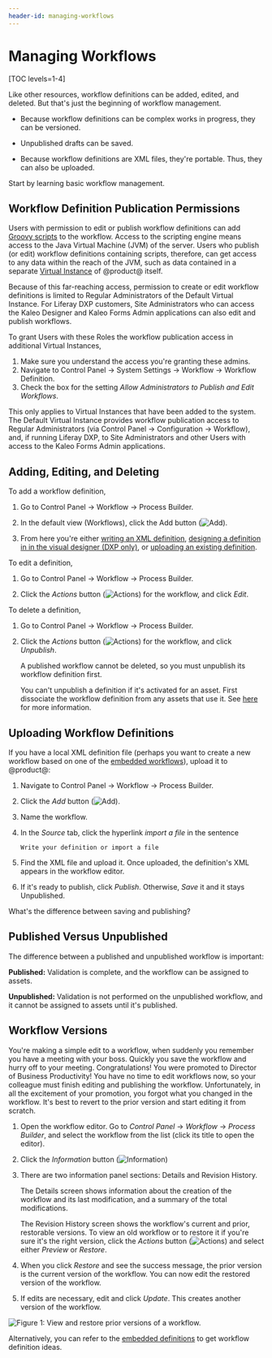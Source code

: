```yaml
---
header-id: managing-workflows
---
```


# Managing Workflows

[TOC levels=1-4]

Like other resources, workflow definitions can be added, edited, and deleted.
But that's just the beginning of workflow management.

- Because workflow definitions can be complex works in progress, they can be
    versioned.

- Unpublished drafts can be saved.

- Because workflow definitions are XML files, they're portable. Thus, they can
    also be uploaded.

Start by learning basic workflow management.

## Workflow Definition Publication Permissions

Users with permission to edit or publish workflow definitions can add 
[Groovy scripts](/docs/7-1/user/-/knowledge_base/u/leveraging-the-script-engine-in-workflow) 
to the workflow. Access to the scripting engine means access to the Java Virtual
Machine (JVM) of the server. Users who publish (or edit) workflow definitions
containing scripts, therefore, can get access to any data within the reach of
the JVM, such as data contained in a separate 
[Virtual Instance](/docs/7-1/user/-/knowledge_base/u/virtual-instances) 
of @product@ itself. 

Because of this far-reaching access, permission to create or edit workflow
definitions is limited to Regular Administrators of the Default Virtual
Instance. For Liferay DXP customers, Site Administrators who can access the
Kaleo Designer and Kaleo Forms Admin applications can also edit and publish
workflows.

To grant Users with these Roles the workflow publication access in additional
Virtual Instances,

1.  Make sure you understand the access you're granting these admins.
2.  Navigate to Control Panel &rarr; System Settings &rarr; Workflow &rarr;
    Workflow Definition. 
3.  Check the box for the setting _Allow Administrators to Publish and Edit Workflows_.

This only applies to Virtual Instances that have been added to the
system. The Default Virtual Instance provides workflow publication access to
Regular Administrators (via Control Panel &rarr; Configuration &rarr; Workflow),
and, if running Liferay DXP, to Site Administrators and other Users with access to
the Kaleo Forms Admin applications.

## Adding, Editing, and Deleting

To add a workflow definition,

1.  Go to Control Panel &rarr; Workflow &rarr; Process Builder.

2.  In the default view (Workflows), click the Add button
    (![Add](../../images/icon-add.png)).

3.  From here you're either
    [writing an XML definition](/docs/7-2/reference/-/knowledge_base/r/crafting-xml-workflow-definitions),
    [designing a definition in in the visual designer (DXP only)](https://customer.liferay.com/documentation/7.2/admin/-/official_documentation/portal/workflow-designer),
    or
    [uploading an existing definition](#uploading-workflow-definitions).

To edit a definition,

1.  Go to Control Panel &rarr; Workflow &rarr; Process Builder.

2.  Click the *Actions* button (![Actions](../../images/icon-actions.png))
    for the workflow, and click *Edit*.

To delete a definition,

1.  Go to Control Panel &rarr; Workflow &rarr; Process Builder.

2.  Click the *Actions* button (![Actions](../../images/icon-actions.png))
    for the workflow, and click *Unpublish*.

    A published workflow cannot be deleted, so you must unpublish its workflow
    definition first.

    You can't unpublish a definition if it's activated for an asset. First
    dissociate the workflow definition from any assets that use it. See
    [here](/docs/7-2/user/-/knowledge_base/u/activating-workflow) for more
    information.

## Uploading Workflow Definitions

If you have a local XML definition file (perhaps you want to create a new
workflow based on one of the
[embedded workflows](/docs/7-2/user/-/knowledge_base/u/workflow#embedded-workflows)),
upload it to @product@:

1.  Navigate to Control Panel &rarr; Workflow &rarr; Process Builder.

2.  Click the *Add* button (![Add](../../images/icon-add.png)).

3.  Name the workflow.

4.  In the *Source* tab, click the hyperlink *import a file* in the sentence

    `Write your definition or import a file`

5.  Find the XML file and upload it. Once uploaded, the definition's XML
    appears in the workflow editor.

6.  If it's ready to publish, click *Publish*. Otherwise, *Save* it and it stays
    Unpublished.

What's the difference between saving and publishing?

## Published Versus Unpublished

The difference between a published and unpublished workflow is important:

**Published:** Validation is complete, and the workflow can be assigned to
assets.

**Unpublished:** Validation is not performed on the unpublished workflow, and it
cannot be assigned to assets until it's published.

## Workflow Versions

You're making a simple edit to a workflow, when suddenly you remember you have a
meeting with your boss. Quickly you save the workflow and hurry off to your
meeting. Congratulations! You were promoted to Director of Business
Productivity! You have no time to edit workflows now, so your colleague must
finish editing and publishing the workflow. Unfortunately, in all the excitement
of your promotion, you forgot what you changed in the workflow. It's best to
revert to the prior version and start editing it from scratch.

1.  Open the workflow editor. Go to *Control Panel* &rarr; *Workflow* &rarr;
    *Process Builder*, and select the workflow from the list (click its title to
    open the editor).

2.  Click the *Information* button
    (![Information](../../images/icon-information.png))

3.  There are two information panel sections: Details and Revision
    History.

    The Details screen shows information about the creation of the workflow and
    its last modification, and a summary of the total modifications.

    The Revision History screen shows the workflow's current and prior,
    restorable versions. To view an old workflow or to restore it if you're sure
    it's the right version, click the *Actions* button
    (![Actions](../../images/icon-actions.png)) and select either *Preview* or
    *Restore*.

4.  When you click *Restore* and see the success message, the prior version
    is the current version of the workflow. You can now edit the restored
    version of the workflow.

5.  If edits are necessary, edit and click *Update*. This creates another
    version of the workflow.

![Figure 1: View and restore prior versions of a workflow.](../../images/workflow-revisions.png)

Alternatively, you can refer to the
[embedded definitions](/docs/7-2/user/-/knowledge_base/u/workflow#embedded-workflows)
to get workflow definition ideas.

